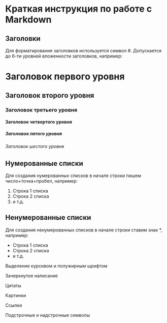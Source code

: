 # Краткая инструкция по работе с Markdown

## Заголовки

Для форматирования заголовков используется символ #. Допускается до 6-ти уровней вложенности заголовков, например:
# Заголовок первого уровня
## Заголовок второго уровня
### Заголовок третьего уровня
#### Заголовок четвертого уровня
##### Заголовок пятого уровня
###### Заголовок шестого уровня

## Нумерованные списки

Для создания нумерованных списков в начале строки пишем число+точка+пробел, например:
1. Строка 1 списка
2. Строка 2 списка
3. и т.д.

## Ненумерованные списки

Для создания ненумерованных списков в начале строки ставим знак *, например:
*  Строка 1 списка
* Строка 2 списка
* и т.д.

Выделение курсивом и полужирным шрифтом

Зачеркнутое написание

Цитаты

Картинки

Ссылки

Подстрочные и надстрочные символы